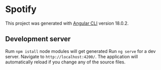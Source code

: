 # Spotify

This project was generated with [Angular CLI](https://github.com/angular/angular-cli) version 18.0.2.

## Development server
Rum  `npm istall` node modules will get generated
Run `ng serve` for a dev server. Navigate to `http://localhost:4200/`. The application will automatically reload if you change any of the source files.

